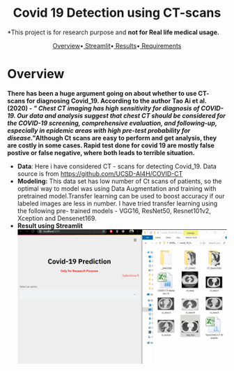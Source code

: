 <h1 align="center">Covid 19 Detection using CT-scans</h1>
<p >*This project is for research purpose and <b>not for Real life medical usage.
</b></p>
<p align="center">
  <a href="#overview">Overview</a>•<a href="#Streamlit"> Streamlit</a>•<a href="#Results"> Results</a>•<a href="#Req"> Requirements</a>
</p>

# Overview
<b>There has been a huge argument going on about whether to use CT- scans for diagnosing Covid_19. According to the author Tao Ai et al. (2020) - <i>" Chest CT imaging has high sensitivity for diagnosis of COVID-19. Our data and analysis suggest that chest CT should be considered for the COVID-19 screening, comprehensive evaluation, and following-up, especially in epidemic areas with high pre-test probability for disease."</i>Although Ct scans are easy to perform and get analysis, they are costly in some cases. Rapid test done for covid 19 are mostly false postive or false negative, where both leads to terrible situation. </b>
- <b>Data</b>: Here i have considered CT - scans for detecting Covid_19. Data source is from https://github.com/UCSD-AI4H/COVID-CT
- <b>Modeling:</b> This data set has low number of Ct scans of patients, so the optimal way to model was using Data Augmentation and training with pretrained model.Transfer learning can be used to boost accuracy if our labeled images are less in number. I have tried transfer learning using the following pre- trained models - VGG16, ResNet50, Resnet101v2, Xception and Densenet169.
- <b>Result using Streamlit</b>
![](Result_covid_19.gif)
